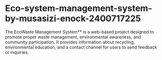 # Eco-system-management-system-by-musasizi-enock-2400717225
The EcoWaste Management System** is a web-based project designed to promote proper waste management, environmental awareness, and community participation. It provides information about recycling, environmental education, and a contact channel for users to send feedback or inquiries.
